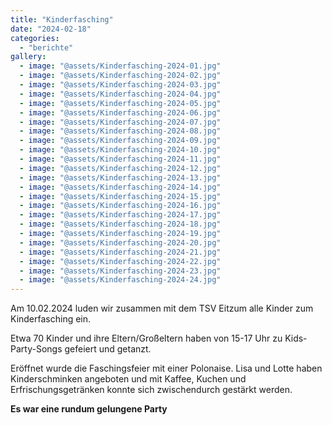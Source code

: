 ```yaml
---
title: "Kinderfasching"
date: "2024-02-18"
categories:
  - "berichte"
gallery:
  - image: "@assets/Kinderfasching-2024-01.jpg"
  - image: "@assets/Kinderfasching-2024-02.jpg"
  - image: "@assets/Kinderfasching-2024-03.jpg"
  - image: "@assets/Kinderfasching-2024-04.jpg"
  - image: "@assets/Kinderfasching-2024-05.jpg"
  - image: "@assets/Kinderfasching-2024-06.jpg"
  - image: "@assets/Kinderfasching-2024-07.jpg"
  - image: "@assets/Kinderfasching-2024-08.jpg"
  - image: "@assets/Kinderfasching-2024-09.jpg"
  - image: "@assets/Kinderfasching-2024-10.jpg"
  - image: "@assets/Kinderfasching-2024-11.jpg"
  - image: "@assets/Kinderfasching-2024-12.jpg"
  - image: "@assets/Kinderfasching-2024-13.jpg"
  - image: "@assets/Kinderfasching-2024-14.jpg"
  - image: "@assets/Kinderfasching-2024-15.jpg"
  - image: "@assets/Kinderfasching-2024-16.jpg"
  - image: "@assets/Kinderfasching-2024-17.jpg"
  - image: "@assets/Kinderfasching-2024-18.jpg"
  - image: "@assets/Kinderfasching-2024-19.jpg"
  - image: "@assets/Kinderfasching-2024-20.jpg"
  - image: "@assets/Kinderfasching-2024-21.jpg"
  - image: "@assets/Kinderfasching-2024-22.jpg"
  - image: "@assets/Kinderfasching-2024-23.jpg"
  - image: "@assets/Kinderfasching-2024-24.jpg"
---
```


Am 10.02.2024 luden wir zusammen mit dem TSV Eitzum alle Kinder zum Kinderfasching ein.

Etwa 70 Kinder und ihre Eltern/Großeltern haben von 15-17 Uhr zu Kids-Party-Songs gefeiert und getanzt.

Eröffnet wurde die Faschingsfeier mit einer Polonaise. Lisa und Lotte haben Kinderschminken angeboten und mit Kaffee, Kuchen und Erfrischungsgetränken konnte sich zwischendurch gestärkt werden.

**Es war eine rundum gelungene Party**
